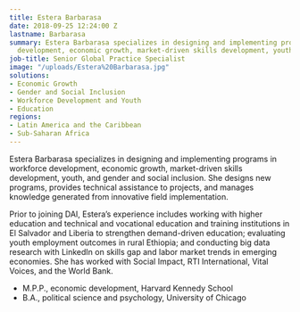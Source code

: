 ```yaml
---
title: Estera Barbarasa
date: 2018-09-25 12:24:00 Z
lastname: Barbarasa
summary: Estera Barbarasa specializes in designing and implementing programs in workforce
  development, economic growth, market-driven skills development, youth, and gender.
job-title: Senior Global Practice Specialist
image: "/uploads/Estera%20Barbarasa.jpg"
solutions:
- Economic Growth
- Gender and Social Inclusion
- Workforce Development and Youth
- Education
regions:
- Latin America and the Caribbean
- Sub-Saharan Africa
---
```


Estera Barbarasa specializes in designing and implementing programs in workforce development, economic growth, market-driven skills development, youth, and gender and social inclusion. She designs new programs, provides technical assistance to projects, and manages knowledge generated from innovative field implementation. 

Prior to joining DAI, Estera’s experience includes working with higher education and technical and vocational education and training institutions in El Salvador and Liberia to strengthen demand-driven education; evaluating youth employment outcomes in rural Ethiopia; and conducting big data research with LinkedIn on skills gap and labor market trends in emerging economies. She has worked with Social Impact, RTI International, Vital Voices, and the World Bank.  
 
* M.P.P., economic development, Harvard Kennedy School
* B.A., political science and psychology, University of Chicago